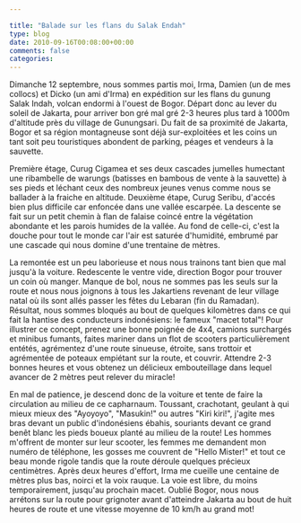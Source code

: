 ```yaml
---

title: "Balade sur les flans du Salak Endah"
type: blog
date: 2010-09-16T00:08:00+00:00
comments: false
categories: 
---
```


Dimanche 12 septembre, nous sommes partis moi, Irma, Damien (un de mes collocs) et Dicko (un ami d'Irma) en expédition sur les flans du gunung Salak Indah, volcan endormi à l'ouest de Bogor. Départ donc au lever du soleil de Jakarta, pour arriver bon gré mal gré 2-3 heures plus tard à 1000m d'altitude près du village de Gunungsari. Du fait de sa proximité de Jakarta, Bogor et sa région montagneuse sont déjà sur-exploitées et les coins un tant soit peu touristiques abondent de parking, péages et vendeurs à la sauvette.

 Première étage, Curug Cigamea et ses deux cascades jumelles humectant une ribambelle de warungs (batisses en bambous de vente à la sauvette) à ses pieds et léchant ceux des nombreux jeunes venus comme nous se ballader à la fraiche en altitude. Deuxième étape, Curug Seribu, d'accés bien plus difficile car enfoncée dans une vallée escarpée. La descente se fait sur un petit chemin à flan de falaise coincé entre la végétation abondante et les parois humides de la vallée. Au fond de celle-ci, c'est la douche pour tout le monde car l'air est saturée d'humidité, embrumé par une cascade qui nous domine d'une trentaine de mètres.

 La remontée est un peu laborieuse et nous nous trainons tant bien que mal jusqu'à la voiture. Redescente le ventre vide, direction Bogor pour trouver un coin où manger. Manque de bol, nous ne sommes pas les seuls sur la route et nous nous joignons à tous les Jakartiens revenant de leur village natal où ils sont allés passer les fêtes du Lebaran (fin du Ramadan). Résultat, nous sommes bloqués au bout de quelques kilomètres dans ce qui fait la hantise des conducteurs indonésiens: le fameux "macet total"! Pour illustrer ce concept, prenez une bonne poignée de 4x4, camions surchargés et minibus fumants, faites mariner dans un flot de scooters particulièrement entétés, agrémentez d'une route sinueuse, étroite, sans trottoir et agrémentée de poteaux empiétant sur la route, et couvrir. Attendre 2-3 bonnes heures et vous obtenez un délicieux embouteillage dans lequel avancer de 2 mètres peut relever du miracle!
 
 En mal de patience, je descend donc de la voiture et tente de faire la circulation au milieu de ce capharnaum. Toussant, crachotant, geulant à qui mieux mieux des "Ayoyoyo", "Masukin!" ou autres "Kiri kiri!", j'agite mes bras devant un public d'indonésiens ébahis, souriants devant ce grand benêt blanc les pieds boueux planté au milieu de la route! Les hommes m'offrent de monter sur leur scooter, les femmes me demandent mon numéro de téléphone, les gosses me couvrent de "Hello Mister!" et tout ce beau monde rigole tandis que la route déroule quelques précieux centimètres. Après deux heures d'effort, Irma me cueille une centaine de mètres plus bas, noirci et la voix rauque. La voie est libre, du moins temporairement, jusqu'au prochain macet. Oublié Bogor, nous nous arrétons sur la route pour grignoter avant d'atteindre Jakarta au bout de huit heures de route et une vitesse moyenne de 10 km/h au grand mot!
